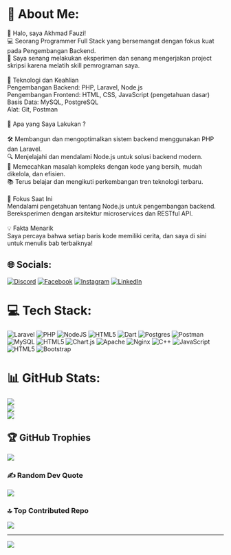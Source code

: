 # 💫 About Me:
👋 Halo, saya Akhmad Fauzi!<br>💻 Seorang Programmer Full Stack yang bersemangat dengan fokus kuat pada Pengembangan Backend.<br>🚀 Saya senang melakukan eksperimen dan senang mengerjakan project skripsi karena melatih skill pemrograman saya.<br><br>🔧 Teknologi dan Keahlian<br>Pengembangan Backend: PHP, Laravel, Node.js<br>Pengembangan Frontend: HTML, CSS, JavaScript (pengetahuan dasar)<br>Basis Data: MySQL, PostgreSQL<br>Alat: Git, Postman<br><br>🌟 Apa yang Saya Lakukan ?<br><br>🛠️ Membangun dan mengoptimalkan sistem backend menggunakan PHP dan Laravel.<br>🔍 Menjelajahi dan mendalami Node.js untuk solusi backend modern.<br>🧩 Memecahkan masalah kompleks dengan kode yang bersih, mudah dikelola, dan efisien.<br>📚 Terus belajar dan mengikuti perkembangan tren teknologi terbaru.<br><br>🚀 Fokus Saat Ini<br>Mendalami pengetahuan tentang Node.js untuk pengembangan backend.<br>Bereksperimen dengan arsitektur microservices dan RESTful API.<br><br>💡 Fakta Menarik<br>Saya percaya bahwa setiap baris kode memiliki cerita, dan saya di sini untuk menulis bab terbaiknya!


## 🌐 Socials:
[![Discord](https://img.shields.io/badge/Discord-%237289DA.svg?logo=discord&logoColor=white)](https://discord.gg/Vnzr5Wec) [![Facebook](https://img.shields.io/badge/Facebook-%231877F2.svg?logo=Facebook&logoColor=white)](https://facebook.com/zie.tholibson) [![Instagram](https://img.shields.io/badge/Instagram-%23E4405F.svg?logo=Instagram&logoColor=white)](https://instagram.com/blckby.fzy) [![LinkedIn](https://img.shields.io/badge/LinkedIn-%230077B5.svg?logo=linkedin&logoColor=white)](https://linkedin.com/in/geats) 

# 💻 Tech Stack:
![Laravel](https://img.shields.io/badge/laravel-%23FF2D20.svg?style=for-the-badge&logo=laravel&logoColor=white) ![PHP](https://img.shields.io/badge/php-%23777BB4.svg?style=for-the-badge&logo=php&logoColor=white) ![NodeJS](https://img.shields.io/badge/node.js-6DA55F?style=for-the-badge&logo=node.js&logoColor=white) ![HTML5](https://img.shields.io/badge/html5-%23E34F26.svg?style=for-the-badge&logo=html5&logoColor=white) ![Dart](https://img.shields.io/badge/dart-%230175C2.svg?style=for-the-badge&logo=dart&logoColor=white) ![Postgres](https://img.shields.io/badge/postgres-%23316192.svg?style=for-the-badge&logo=postgresql&logoColor=white) ![Postman](https://img.shields.io/badge/Postman-FF6C37?style=for-the-badge&logo=postman&logoColor=white) ![MySQL](https://img.shields.io/badge/mysql-4479A1.svg?style=for-the-badge&logo=mysql&logoColor=white) ![HTML5](https://img.shields.io/badge/html5-%23E34F26.svg?style=for-the-badge&logo=html5&logoColor=white) ![Chart.js](https://img.shields.io/badge/chart.js-F5788D.svg?style=for-the-badge&logo=chart.js&logoColor=white) ![Apache](https://img.shields.io/badge/apache-%23D42029.svg?style=for-the-badge&logo=apache&logoColor=white) ![Nginx](https://img.shields.io/badge/nginx-%23009639.svg?style=for-the-badge&logo=nginx&logoColor=white) ![C++](https://img.shields.io/badge/c++-%2300599C.svg?style=for-the-badge&logo=c%2B%2B&logoColor=white) ![JavaScript](https://img.shields.io/badge/javascript-%23323330.svg?style=for-the-badge&logo=javascript&logoColor=%23F7DF1E) ![HTML5](https://img.shields.io/badge/html5-%23E34F26.svg?style=for-the-badge&logo=html5&logoColor=white) ![Bootstrap](https://img.shields.io/badge/bootstrap-%238511FA.svg?style=for-the-badge&logo=bootstrap&logoColor=white)
# 📊 GitHub Stats:
![](https://github-readme-stats.vercel.app/api?username=onicyborg&theme=dark&hide_border=true&include_all_commits=false&count_private=false)<br/>
![](https://github-readme-streak-stats.herokuapp.com/?user=onicyborg&theme=dark&hide_border=true)<br/>
![](https://github-readme-stats.vercel.app/api/top-langs/?username=onicyborg&theme=dark&hide_border=true&include_all_commits=false&count_private=false&layout=compact)

## 🏆 GitHub Trophies
![](https://github-profile-trophy.vercel.app/?username=onicyborg&theme=dark&no-frame=true&no-bg=false&margin-w=4)

### ✍️ Random Dev Quote
![](https://quotes-github-readme.vercel.app/api?type=horizontal&theme=radical)

### 🔝 Top Contributed Repo
![](https://github-contributor-stats.vercel.app/api?username=onicyborg&limit=5&theme=dark&combine_all_yearly_contributions=true)

---
[![](https://visitcount.itsvg.in/api?id=onicyborg&icon=0&color=0)](https://visitcount.itsvg.in)

<!-- Proudly created with GPRM ( https://gprm.itsvg.in ) -->
